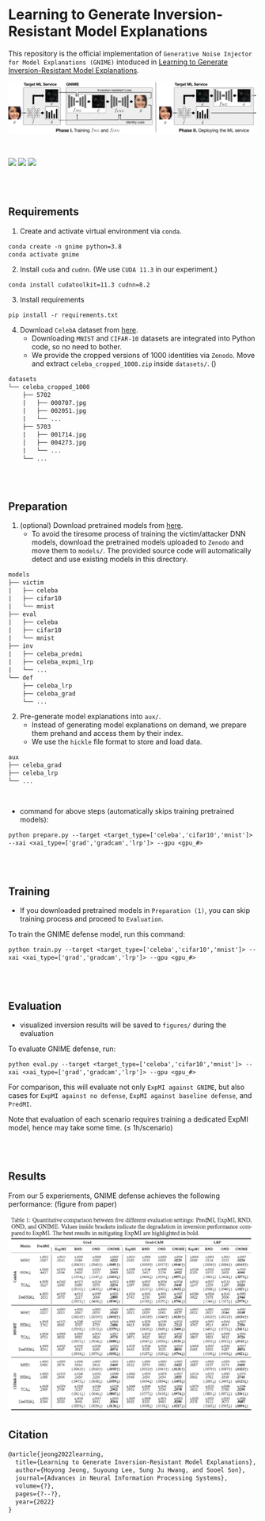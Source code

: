 # Learning to Generate Inversion-Resistant Model Explanations

This repository is the official implementation of `Generative Noise Injector for Model Explanations (GNIME)` intoduced in [Learning to Generate Inversion-Resistant Model Explanations](https://github.com). 

![overview](img/overview.png)

<br>

<p float="left">
<img src="img/celeba_lrp.png" width="300" />
<img src="img/celeba_grad.png" width="300" />
<img src="img/celeba_gradcam.png" width="300" />
</p>

<br>
<br>

## Requirements

1. Create and activate virtual environment via `conda`.
```
conda create -n gnime python=3.8
conda activate gnime
```

2. Install `cuda` and `cudnn`. (We use `CUDA 11.3` in our experiment.)
```
conda install cudatoolkit=11.3 cudnn=8.2
```

3. Install requirements
```
pip install -r requirements.txt
```

4. Download `CelebA` dataset from [here](https://zenodo.org/record/6583267#.Yo_GMqhBy4Q).
	- Downloading `MNIST` and `CIFAR-10` datasets are integrated into Python code, so no need to bother.
	- We provide the cropped versions of 1000 identities via `Zenodo`. Move and extract `celeba_cropped_1000.zip` inside `datasets/`. ()
```
datasets
└── celeba_cropped_1000
 	├── 5702
 	|	├── 000707.jpg
	|	├── 002051.jpg
	|	└── ...
	├── 5703
	|	├── 001714.jpg
	│	├── 004273.jpg
	|	└── ...
	└── ...
```

<br>
<br>

## Preparation

1. (optional) Download pretrained models from [here](https://zenodo.org/record/6583267#.Yo_GMqhBy4Q).
	- To avoid the tiresome process of training the victim/attacker DNN models, download the pretrained models uploaded to `Zenodo` and move them to `models/`. The provided source code will automatically detect and use existing models in this directory.
```
models
├── victim
|	├── celeba
|	├── cifar10
|	└── mnist
├── eval
|	├── celeba
|	├── cifar10
|	└── mnist
├── inv
|	├── celeba_predmi
|	├── celeba_expmi_lrp
|	└── ...
└── def
	├── celeba_lrp
	├── celeba_grad
	└── ...
```

2. Pre-generate model explanations into `aux/`.
	- Instead of generating model explanations on demand, we prepare them prehand and access them by their index.
	- We use the `hickle` file format to store and load data.
```
aux
├── celeba_grad
├── celeba_lrp
└── ...
```

<br>

- command for above steps (automatically skips training pretrained models):
```
python prepare.py --target <target_type=['celeba','cifar10','mnist']> --xai <xai_type=['grad','gradcam','lrp']> --gpu <gpu_#>
```


<br>
<br>

## Training
- If you downloaded pretrained models in `Preparation (1)`, you can skip training process and proceed to `Evaluation`.

To train the GNIME defense model, run this command:

```
python train.py --target <target_type=['celeba','cifar10','mnist']> --xai <xai_type=['grad','gradcam','lrp']> --gpu <gpu_#>
```

<br>
<br>

## Evaluation
- visualized inversion results will be saved to `figures/` during the evaluation

To evaluate GNIME defense, run:

```
python eval.py --target <target_type=['celeba','cifar10','mnist']> --xai <xai_type=['grad','gradcam','lrp']> --gpu <gpu_#>
```

For comparison, this will evaluate not only `ExpMI against GNIME`, but also cases for `ExpMI against no defense`, `ExpMI against baseline defense`, and `PredMI`.

Note that evaluation of each scenario requires training a dedicated ExpMI model, hence may take some time. (≤ 1h/scenario)

<br>
<br>

## Results

From our 5 experiements, GNIME defense achieves the following performance: (figure from paper)

![performance](img/eval.png)

## Citation

```
@article{jeong2022learning,
  title={Learning to Generate Inversion-Resistant Model Explanations},
  author={Hoyong Jeong, Suyoung Lee, Sung Ju Hwang, and Sooel Son},
  journal={Advances in Neural Information Processing Systems},
  volume={?},
  pages={?--?},
  year={2022}
}
```
